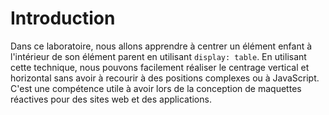 # Introduction

Dans ce laboratoire, nous allons apprendre à centrer un élément enfant à l'intérieur de son élément parent en utilisant `display: table`. En utilisant cette technique, nous pouvons facilement réaliser le centrage vertical et horizontal sans avoir à recourir à des positions complexes ou à JavaScript. C'est une compétence utile à avoir lors de la conception de maquettes réactives pour des sites web et des applications.
